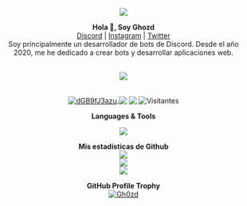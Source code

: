 <p align="center">
<img src="https://capsule-render.vercel.app/api?type=waving&color=gradient&height=200&section=header&text=Ghozd&fontSize=80&fontAlignY=35&animation=twinkling&fontColor=gradient"/> </a> 
</p>
<p align='center'>
  <b>Hola 👋, Soy Ghozd </b><br>
  <a href="https://discord.io/chocomara">Discord</a> |
  <a href="https://www.instagram.com/ghozd.exe/">Instagram</a> |
  <a href="https://twitter.com/Ghozd_">Twitter</a> <br>
<a>Soy principalmente un desarrollador de bots de Discord. Desde el año 2020, me he dedicado a crear bots y desarrollar aplicaciones web. </a>
</p>
 
<p align="center"><br>
  <a href="https://github.com/Gh0zd/">
    <img src="https://lanyard.cnrad.dev/api/691072980100317194"/>
     </a>
</p>

<p align="center"><br>
<a href="https://discord.gg/dGB9fJ3azu" target="blank"><img align="center" src="https://img.shields.io/discord/710234245376770098?color=%237289da&label=Discord&logo=discord&logoColor=%23ffffff" alt="dGB9fJ3azu" /> </a> <a href="https://instagram.com/ghozd_" target="blank"><img align="center" src="https://img.shields.io/badge/-Instagram-5851DB?style=flat-square&labelColor=5851DB&logo=instagram&logoColor=white&link=https://instagram.com/ghozd_" /></a> <a href="https://twitter.com/Ghozd_" target="blank"><img align="center" src="https://img.shields.io/badge/-Twitter-1da1f2?style=flat-square&labelColor=1da1f2&logo=twitter&logoColor=white&link=https://twitter.com/Ghozd_"  /></a> <a target="blank"><img align="center" src="https://visitor-badge.laobi.icu/badge?page_id=Gh0zd" alt="Visitantes" /></a>

<p align="center">  <b> Languages & Tools  </b></p>
<p align="center">
  <a href="https://skillicons.dev">
    <img src="https://skillicons.dev/icons?i=js,nodejs,html,css,bootstrap,cpp,discordjs,mongodb,ps,replit,vscode,discord" />
  </a>
</p>


<p align="center">
<b>Mis estadísticas de Github</b><br>
    	<img src="https://github-readme-streak-stats.herokuapp.com/?user=Gh0zd&theme=dark&hide_border=true">
	<br>
	<img src="https://github-readme-stats.vercel.app/api?username=Gh0zd&include_all_commits=true&show_icons=true&hide_border=true&hide_title=true&count_private=true&theme=dark">
	<br>
	<img src="https://github-readme-stats.vercel.app/api/top-langs/?username=Gh0zd&layout=compact&count_private=true&langs_count=8&hide_border=true&theme=dark">
</p>
<p align="center">
<b>GitHub Profile Trophy</b>
	<br>
 <a href="https://github.com/ryo-ma/github-profile-trophy"><img src="https://github-profile-trophy.vercel.app/?username=Gh0zd&theme=discord" alt="Gh0zd" /></a> 
</p>

